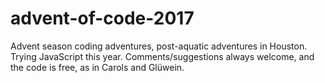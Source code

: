 # advent-of-code-2017
Advent season coding adventures, post-aquatic adventures in Houston. Trying JavaScript this year. Comments/suggestions always welcome, and the code is free, as in Carols and Glüwein.
